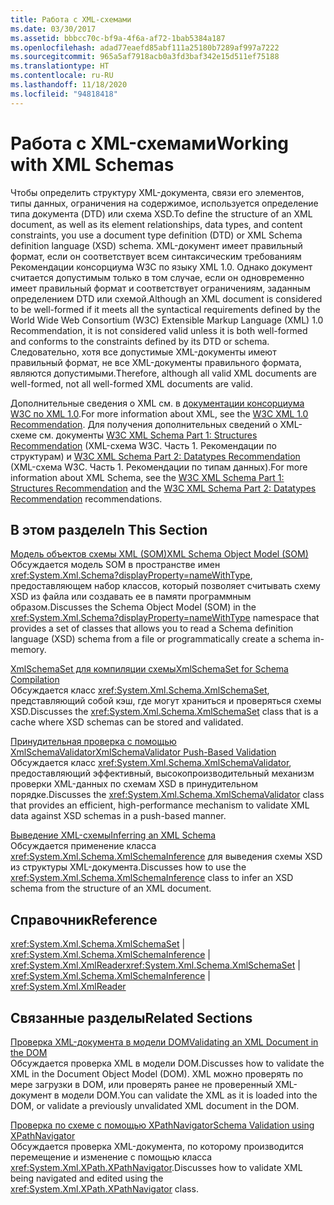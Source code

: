 ```yaml
---
title: Работа с XML-схемами
ms.date: 03/30/2017
ms.assetid: bbbcc70c-bf9a-4f6a-af72-1bab5384a187
ms.openlocfilehash: adad77eaefd85abf111a25180b7289af997a7222
ms.sourcegitcommit: 965a5af7918acb0a3fd3baf342e15d511ef75188
ms.translationtype: HT
ms.contentlocale: ru-RU
ms.lasthandoff: 11/18/2020
ms.locfileid: "94818418"
---
```

# <a name="working-with-xml-schemas"></a><span data-ttu-id="d7804-102">Работа с XML-схемами</span><span class="sxs-lookup"><span data-stu-id="d7804-102">Working with XML Schemas</span></span>
<span data-ttu-id="d7804-103">Чтобы определить структуру XML-документа, связи его элементов, типы данных, ограничения на содержимое, используется определение типа документа (DTD) или схема XSD.</span><span class="sxs-lookup"><span data-stu-id="d7804-103">To define the structure of an XML document, as well as its element relationships, data types, and content constraints, you use a document type definition (DTD) or XML Schema definition language (XSD) schema.</span></span> <span data-ttu-id="d7804-104">XML-документ имеет правильный формат, если он соответствует всем синтаксическим требованиям Рекомендации консорциума W3C по языку XML 1.0. Однако документ считается допустимым только в том случае, если он одновременно имеет правильный формат и соответствует ограничениям, заданным определением DTD или схемой.</span><span class="sxs-lookup"><span data-stu-id="d7804-104">Although an XML document is considered to be well-formed if it meets all the syntactical requirements defined by the World Wide Web Consortium (W3C) Extensible Markup Language (XML) 1.0 Recommendation, it is not considered valid unless it is both well-formed and conforms to the constraints defined by its DTD or schema.</span></span> <span data-ttu-id="d7804-105">Следовательно, хотя все допустимые XML-документы имеют правильный формат, не все XML-документы правильного формата, являются допустимыми.</span><span class="sxs-lookup"><span data-stu-id="d7804-105">Therefore, although all valid XML documents are well-formed, not all well-formed XML documents are valid.</span></span>  
  
 <span data-ttu-id="d7804-106">Дополнительные сведения о XML см. в [документации консорциума W3C по XML 1.0](https://www.w3.org/TR/REC-xml/).</span><span class="sxs-lookup"><span data-stu-id="d7804-106">For more information about XML, see the [W3C XML 1.0 Recommendation](https://www.w3.org/TR/REC-xml/).</span></span> <span data-ttu-id="d7804-107">Для получения дополнительных сведений о XML-схеме см. документы [W3C XML Schema Part 1: Structures Recommendation](https://www.w3.org/TR/xmlschema-1/) (XML-схема W3C. Часть 1. Рекомендации по структурам) и [W3C XML Schema Part 2: Datatypes Recommendation](https://www.w3.org/TR/xmlschema-2/) (XML-схема W3C. Часть 1. Рекомендации по типам данных).</span><span class="sxs-lookup"><span data-stu-id="d7804-107">For more information about XML Schema, see the [W3C XML Schema Part 1: Structures Recommendation](https://www.w3.org/TR/xmlschema-1/) and the [W3C XML Schema Part 2: Datatypes Recommendation](https://www.w3.org/TR/xmlschema-2/) recommendations.</span></span>  
  
## <a name="in-this-section"></a><span data-ttu-id="d7804-108">В этом разделе</span><span class="sxs-lookup"><span data-stu-id="d7804-108">In This Section</span></span>  
 [<span data-ttu-id="d7804-109">Модель объектов схемы XML (SOM)</span><span class="sxs-lookup"><span data-stu-id="d7804-109">XML Schema Object Model (SOM)</span></span>](xml-schema-object-model-som.md)  
 <span data-ttu-id="d7804-110">Обсуждается модель SOM в пространстве имен <xref:System.Xml.Schema?displayProperty=nameWithType>, предоставляющем набор классов, который позволяет считывать схему XSD из файла или создавать ее в памяти программным образом.</span><span class="sxs-lookup"><span data-stu-id="d7804-110">Discusses the Schema Object Model (SOM) in the <xref:System.Xml.Schema?displayProperty=nameWithType> namespace that provides a set of classes that allows you to read a Schema definition language (XSD) schema from a file or programmatically create a schema in-memory.</span></span>  
  
 [<span data-ttu-id="d7804-111">XmlSchemaSet для компиляции схемы</span><span class="sxs-lookup"><span data-stu-id="d7804-111">XmlSchemaSet for Schema Compilation</span></span>](xmlschemaset-for-schema-compilation.md)  
 <span data-ttu-id="d7804-112">Обсуждается класс <xref:System.Xml.Schema.XmlSchemaSet>, представляющий собой кэш, где могут храниться и проверяться схемы XSD.</span><span class="sxs-lookup"><span data-stu-id="d7804-112">Discusses the <xref:System.Xml.Schema.XmlSchemaSet> class that is a cache where XSD schemas can be stored and validated.</span></span>  
  
 [<span data-ttu-id="d7804-113">Принудительная проверка с помощью XmlSchemaValidator</span><span class="sxs-lookup"><span data-stu-id="d7804-113">XmlSchemaValidator Push-Based Validation</span></span>](xmlschemavalidator-push-based-validation.md)  
 <span data-ttu-id="d7804-114">Обсуждается класс <xref:System.Xml.Schema.XmlSchemaValidator>, предоставляющий эффективный, высокопроизводительный механизм проверки XML-данных по схемам XSD в принудительном порядке.</span><span class="sxs-lookup"><span data-stu-id="d7804-114">Discusses the <xref:System.Xml.Schema.XmlSchemaValidator> class that provides an efficient, high-performance mechanism to validate XML data against XSD schemas in a push-based manner.</span></span>  
  
 [<span data-ttu-id="d7804-115">Выведение XML-схемы</span><span class="sxs-lookup"><span data-stu-id="d7804-115">Inferring an XML Schema</span></span>](inferring-an-xml-schema.md)  
 <span data-ttu-id="d7804-116">Обсуждается применение класса <xref:System.Xml.Schema.XmlSchemaInference> для выведения схемы XSD из структуры XML-документа.</span><span class="sxs-lookup"><span data-stu-id="d7804-116">Discusses how to use the <xref:System.Xml.Schema.XmlSchemaInference> class to infer an XSD schema from the structure of an XML document.</span></span>  
  
## <a name="reference"></a><span data-ttu-id="d7804-117">Справочник</span><span class="sxs-lookup"><span data-stu-id="d7804-117">Reference</span></span>  
 <span data-ttu-id="d7804-118"><xref:System.Xml.Schema.XmlSchemaSet> &#124; <xref:System.Xml.Schema.XmlSchemaInference> &#124; <xref:System.Xml.XmlReader></span><span class="sxs-lookup"><span data-stu-id="d7804-118"><xref:System.Xml.Schema.XmlSchemaSet> &#124; <xref:System.Xml.Schema.XmlSchemaInference> &#124; <xref:System.Xml.XmlReader></span></span>  
  
## <a name="related-sections"></a><span data-ttu-id="d7804-119">Связанные разделы</span><span class="sxs-lookup"><span data-stu-id="d7804-119">Related Sections</span></span>  
 [<span data-ttu-id="d7804-120">Проверка XML-документа в модели DOM</span><span class="sxs-lookup"><span data-stu-id="d7804-120">Validating an XML Document in the DOM</span></span>](validating-an-xml-document-in-the-dom.md)  
 <span data-ttu-id="d7804-121">Обсуждается проверка XML в модели DOM.</span><span class="sxs-lookup"><span data-stu-id="d7804-121">Discusses how to validate the XML in the Document Object Model (DOM).</span></span> <span data-ttu-id="d7804-122">XML можно проверять по мере загрузки в DOM, или проверять ранее не проверенный XML-документ в модели DOM.</span><span class="sxs-lookup"><span data-stu-id="d7804-122">You can validate the XML as it is loaded into the DOM, or validate a previously unvalidated XML document in the DOM.</span></span>  
  
 [<span data-ttu-id="d7804-123">Проверка по схеме с помощью XPathNavigator</span><span class="sxs-lookup"><span data-stu-id="d7804-123">Schema Validation using XPathNavigator</span></span>](schema-validation-using-xpathnavigator.md)  
 <span data-ttu-id="d7804-124">Обсуждается проверка XML-документа, по которому производится перемещение и изменение с помощью класса <xref:System.Xml.XPath.XPathNavigator>.</span><span class="sxs-lookup"><span data-stu-id="d7804-124">Discusses how to validate XML being navigated and edited using the <xref:System.Xml.XPath.XPathNavigator> class.</span></span>
